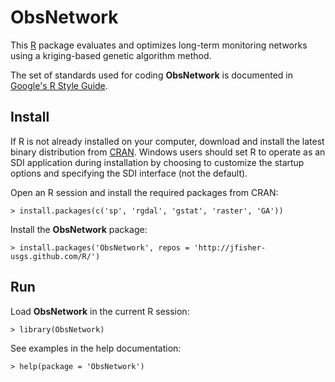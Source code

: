 ObsNetwork
==========

This [R](http://www.r-project.org/ "R") package
evaluates and optimizes long-term monitoring networks using a kriging-based
genetic algorithm method.

The set of standards used for coding **ObsNetwork** is documented in
[Google's R Style Guide](http://google-styleguide.googlecode.com/svn/trunk/google-r-style.html "Google's R Style Guide").

Install
-------

If R is not already installed on your computer, download and install the latest
binary distribution from
[CRAN](http://cran.r-project.org/ "The Comprehensive R Archive Network").
Windows users should set R to operate as an SDI application during installation
by choosing to customize the startup options and specifying the SDI interface
(not the default).

Open an R session and install the required packages from CRAN:

    > install.packages(c('sp', 'rgdal', 'gstat', 'raster', 'GA'))

Install the **ObsNetwork** package:

    > install.packages('ObsNetwork', repos = 'http://jfisher-usgs.github.com/R/')

Run
---

Load **ObsNetwork** in the current R session:

    > library(ObsNetwork)

See examples in the help documentation:

    > help(package = 'ObsNetwork')

